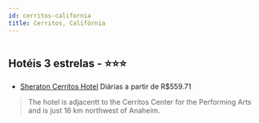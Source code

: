 ```yaml
---
id: cerritos-california
title: Cerritos, Califórnia
---
```


<center><img src="http://photos.hotelbeds.com/giata/08/084680/084680a_hb_a_004.jpg" alt="" /></center>


## Hotéis 3 estrelas - ⭐️⭐️⭐️

-    [Sheraton Cerritos Hotel](https://www.hurb.com/hoteis/cerritos/sheraton-cerritos-hotel-JNP-JP030976?cmp=18055) Diárias a partir de R$559.71
   > The hotel is adjacentt to the Cerritos Center for the Performing Arts and is just 16 km northwest of Anaheim.
